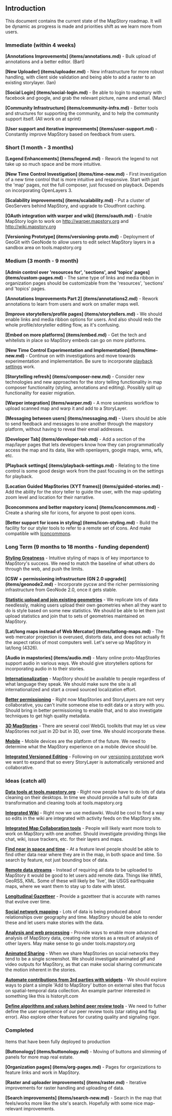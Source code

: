 ## Introduction

This document contains the current state of the MapStory roadmap. It will be dynamic as progress
is made and priorities shift as we learn more from users. 

### Immediate (within 4 weeks)

**[Annotations Improvements] (items/annotations.md)** - Bulk upload of annotations and a better editor. (Bart)

**[New Uploader] (items/uploader.md)** - New infrastructure for more robust handling, with client side validation and 
being able to add a raster to an existing storylayer. (Ian)

**[Social Login] (items/social-login.md)** - Be able to login to mapstory with facebook and google, and grab the relevant 
picture, name and email. (Marc)

**[Community Infrastructure] (items/community-infra.md)** - Better tools and structures for supporting the community, 
and to help the community support itself. (All work on at sprint)

**[User support and iterative improvements] (items/user-support.md)** - Constantly improve MapStory based on feedback
from users. 

### Short (1 month - 3 months)

**[Legend Enhancements] (items/legend.md)** - Rework the legend to not take up so much space and be more intuitive.

**[New Time Control Investigation] (items/time-new.md)** - First investigation of a new time control that is more intuitive and
responsive. Start with just the 'map' pages, not the full composer, just focused on playback. Depends on incorporating
OpenLayers 3.

**[Scalability improvements] (items/scalability.md)** - Put a cluster of GeoServers behind MapStory, and upgrade to 
Cloudfront caching.

**[OAuth integration with warper and wiki] (items/oauth.md)** - Enable MapStory login to work on 
http://warper.mapstory.org and http://wiki.mapstory.org

**[Versioning Prototype] (items/versioning-proto.md)** - Deployment of GeoGit with GeoNode to allow users to edit select
MapStory layers in a sandbox area on tools.mapstory.org

### Medium (3 month - 9 month)

**[Admin control over 'resources for', 'sections', and 'topics' pages] (items/custom-pages.md)** - The same type of links and media ribbon
in organization pages should be customizable from the 'resources', 'sections' and 'topics' pages.

**[Annotations Improvements Part 2] (items/annotations2.md)** - Rework annotations to learn from users and work
on smaller maps well.

**[Improve storytellers/profile pages] (items/storytellers.md)** - We should enable links and media ribbon options for users.
And also should redo the whole profile/storyteller editing flow, as it's confusing.

**[Embed on more platforms] (items/embed.md)** - Get the tech and whitelists in place so MapStory embeds can go on
more platforms.

**[New Time Control Experimentation and Implementation] (items/time-new.md)** - Continue on with investigations and
move towards experimentation and implementation. Be sure to incorporate [playback settings](items/playback-settings.md)
work.

**[Storytelling refresh] (items/composer-new.md)** - Consider new technologies and new approaches for the story telling 
functionality in map composer functionality (styling, annotations and editing). Possibly split up 
functionality for easier migration.

**[Warper integration] (items/warper.md)** - A more seamless workflow to upload scanned map and warp it and add to a StoryLayer.

**[Messaging between users] (items/messaging.md)** - Users should be able to send feedback and messages to one another
through the mapstory platform, without having to reveal their email addresses.

**[Developer Tab] (items/developer-tab.md)** - Add a section of the map/layer pages that lets developers know how
they can programmatically access the map and its data, like with openlayers, google maps, wms, wfs, etc.

**[Playback settings[ (items/playback-settings.md)** - Relating to the time control is some good design work
from the past focusing in on the settings for playback.

**[Location Guided MapStories (XYT frames)] (items/guided-stories.md)** - Add the ability for the story teller to 
guide the user, with the map updating zoom level and location for their narrative.

**[Iconcommons and better mapstory icons] (items/iconcommons.md)** - Create a sharing site for icons, for anyone to post 
open icons. 

**[Better support for icons in styling] (items/icon-styling.md)** - Build the facility for our styler tools to refer
to a remote set of icons. And make compatible with [Iconcommons](items/iconcommons.md).



### Long Term (9 months to 18 months - funding dependent)

**[Styling Greatness](items/styling.md)** - Intuitive styling of maps is of key importance to MapStory's success. We 
need to match the baseline of what others do through the web, and push the limits.

**[CSW + permissioning infrastructure (GN 2.0 upgrade)] (items/geonode2.md)** - Incorporate pycsw and the richer
permissioning infrastructure from GeoNode 2.0, once it gets stable.

**[Statistic upload and join existing geometries](items/table-join.md)** - We replicate lots of data needlessly, making
users upload their own geometries when all they want to do is style based on some new statistics. We should be able
to let them just upload statistics and join that to sets of geometries maintained on MapStory.

**[Lat/long maps instead of Web Mercator] (items/latlong-maps.md)** - The web mercator projection is overused, distorts data, and
does not actually fit the aspect ratios of most computers well. Let's serve up MapStory in lat/long (4326).

**[Audio in mapstories] (items/audio.md)** - Many online proto-MapStories support audio in various ways. We should 
give storytellers options for incorporating audio in to their stories.

**[Internationalization](items/i18n.md)** - MapStory should be available to people regardless of what language they
speak. We should make sure the site is all internationalized and start a crowd sourced localization effort.

**[Better permissioning](items/permissioning.md)** - Right now MapStories and StoryLayers are not very collaborative,
you can't invite someone else to edit data or a story with you. Should bring in better permissioning to enable that,
and to also investigate techniques to get high quality metadata.

**[3D MapStories](items/3d.md)** - There are several cool WebGL toolkits that may let us view MapStories not just in
2D but in 3D, over time. We should incorporate these.

**[Mobile](items/mobile.md)** - Mobile devices are the platform of the future. We need to determine what the MapStory
experience on a mobile device should be.

**[Integrated Versioned Editing](items/integrated-versioning.md)** - Following on our [versioning prototype](items/versioning-proto.md)
work we want to expand that so every StoryLayer is automatically versioned and collaborative.


### Ideas (catch all)

**[Data tools at tools.mapstory.org](items/tools.md)** - Right now people have to do lots of data cleaning
on their desktops. In time we should provide a full suite of data transformation and cleaning tools at 
tools.mapstory.org

**[Integrated Wiki](items/integrated-wiki.md)** - Right now we use mediawiki. Would be cool to find a way so edits
in the wiki are integrated with activity feeds on the MapStory site.

**[Integrated Map Collaboration tools](items/integrated-collab.md)** - People will likely want more tools to 
work on MapStory with one another. Should investigate providing things like chat, wiki, issue trackers, etc.
for their layers and maps.
 
**[Find near in space and time](items/find-near.md)** - At a feature level people should be able to find other
data near where they are in the map, in both space and time. So search by feature, not just bounding box of data.

**[Remote data streams](items/remote-data.md)** - Instead of requiring all data to be uploaded to MapStory it
would be good to let users add remote data. Things like WMS, GeoRSS, KML. Some of these will likely be 'live', like
USGS earthquake maps, where we want them to stay up to date with latest.

**[Longitudinal Gazetteer](items/longitudinal-gazetteer.md)** - Provide a gazetteer that is accurate with names that
evolve over time.

**[Social network mapping](items/social-network-maps.md)** - Lots of data is being produced about relationships over
geography and time. MapStory should be able to render these and let users make stories with the data.

**[Analysis and web processing](items/analysis.md)** - Provide ways to enable more advanced analysis of MapStory data, 
creating new stories as a result of analysis of other layers. May make sense to go under tools.mapstory.org

**[Animated Sharing](items/animated-sharing.md)** - When we share MapStories on social networks they tend to be a 
single screenshot. We should investigate animated gif and video outputs for MapStory, as that can make social
sharing communicate the motion inherent in the stories.

**[Automate contributions from 3rd parties with widgets](items/widgets.md)** - We should explore ways to plant a simple
'Add to MapStory' button on external sites that focus on spatial-temporal data collection. An example partner interested
in something like this is historyit.com

**[Define algorithms and values behind peer review tools](items/peer-review.md)** - We need to futher define the user experience
of our peer review tools (star rating and flag error). Also explore other features for curating quality and signaling rigor.

### Completed

Items that have been fully deployed to production

**[Buttonology] (items/buttonology.md)** - Moving of buttons and slimming of panels for more map real estate. 

**[Organization pages] (items/org-pages.md)** - Pages for organizations to feature links and work in MapStory. 

**[Raster and uploader improvements] (items/raster.md)** - Iterative improvements for raster handling and 
uploading of data.

**[Search improvements] (items/search-new.md)** - Search in the map that feels/works more like the site's search. 
Hopefully with some nice map-relevant improvements.
